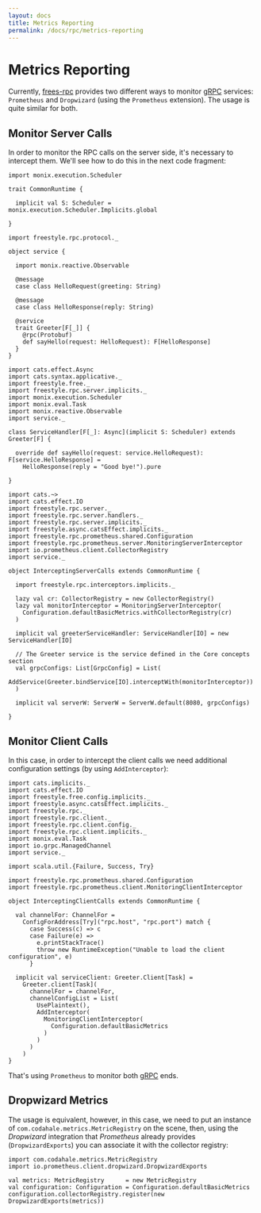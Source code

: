 ```yaml
---
layout: docs
title: Metrics Reporting
permalink: /docs/rpc/metrics-reporting
---
```


# Metrics Reporting

Currently, [frees-rpc] provides two different ways to monitor [gRPC] services: `Prometheus` and `Dropwizard` (using the `Prometheus` extension). The usage is quite similar for both.

## Monitor Server Calls

In order to monitor the RPC calls on the server side, it's necessary to intercept them. We'll see how to do this in the next code fragment:

```tut:invisible
import monix.execution.Scheduler

trait CommonRuntime {

  implicit val S: Scheduler = monix.execution.Scheduler.Implicits.global

}
```

```tut:invisible
import freestyle.rpc.protocol._

object service {

  import monix.reactive.Observable

  @message
  case class HelloRequest(greeting: String)

  @message
  case class HelloResponse(reply: String)

  @service
  trait Greeter[F[_]] {
    @rpc(Protobuf)
    def sayHello(request: HelloRequest): F[HelloResponse]
  }
}
```

```tut:invisible
import cats.effect.Async
import cats.syntax.applicative._
import freestyle.free._
import freestyle.rpc.server.implicits._
import monix.execution.Scheduler
import monix.eval.Task
import monix.reactive.Observable
import service._

class ServiceHandler[F[_]: Async](implicit S: Scheduler) extends Greeter[F] {

  override def sayHello(request: service.HelloRequest): F[service.HelloResponse] =
    HelloResponse(reply = "Good bye!").pure

}
```

```tut:silent
import cats.~>
import cats.effect.IO
import freestyle.rpc.server._
import freestyle.rpc.server.handlers._
import freestyle.rpc.server.implicits._
import freestyle.async.catsEffect.implicits._
import freestyle.rpc.prometheus.shared.Configuration
import freestyle.rpc.prometheus.server.MonitoringServerInterceptor
import io.prometheus.client.CollectorRegistry
import service._

object InterceptingServerCalls extends CommonRuntime {

  import freestyle.rpc.interceptors.implicits._

  lazy val cr: CollectorRegistry = new CollectorRegistry()
  lazy val monitorInterceptor = MonitoringServerInterceptor(
    Configuration.defaultBasicMetrics.withCollectorRegistry(cr)
  )

  implicit val greeterServiceHandler: ServiceHandler[IO] = new ServiceHandler[IO]

  // The Greeter service is the service defined in the Core concepts section
  val grpcConfigs: List[GrpcConfig] = List(
    AddService(Greeter.bindService[IO].interceptWith(monitorInterceptor))
  )

  implicit val serverW: ServerW = ServerW.default(8080, grpcConfigs)

}
```

## Monitor Client Calls

In this case, in order to intercept the client calls we need additional configuration settings (by using `AddInterceptor`):

```tut:silent
import cats.implicits._
import cats.effect.IO
import freestyle.free.config.implicits._
import freestyle.async.catsEffect.implicits._
import freestyle.rpc._
import freestyle.rpc.client._
import freestyle.rpc.client.config._
import freestyle.rpc.client.implicits._
import monix.eval.Task
import io.grpc.ManagedChannel
import service._

import scala.util.{Failure, Success, Try}

import freestyle.rpc.prometheus.shared.Configuration
import freestyle.rpc.prometheus.client.MonitoringClientInterceptor

object InterceptingClientCalls extends CommonRuntime {

  val channelFor: ChannelFor =
    ConfigForAddress[Try]("rpc.host", "rpc.port") match {
      case Success(c) => c
      case Failure(e) =>
        e.printStackTrace()
        throw new RuntimeException("Unable to load the client configuration", e)
      }

  implicit val serviceClient: Greeter.Client[Task] =
    Greeter.client[Task](
      channelFor = channelFor,
      channelConfigList = List(
        UsePlaintext(),
        AddInterceptor(
          MonitoringClientInterceptor(
            Configuration.defaultBasicMetrics
          )
        )
      )
    )
}
```

That's using `Prometheus` to monitor both [gRPC] ends.

## Dropwizard Metrics

The usage is equivalent, however, in this case, we need to put an instance of `com.codahale.metrics.MetricRegistry` on the scene, then, using the _Dropwizard_ integration that _Prometheus_ already provides (`DropwizardExports`) you can associate it with the collector registry:

```tut:silent
import com.codahale.metrics.MetricRegistry
import io.prometheus.client.dropwizard.DropwizardExports

val metrics: MetricRegistry      = new MetricRegistry
val configuration: Configuration = Configuration.defaultBasicMetrics
configuration.collectorRegistry.register(new DropwizardExports(metrics))
```

[RPC]: https://en.wikipedia.org/wiki/Remote_procedure_call
[HTTP/2]: https://http2.github.io/
[gRPC]: https://grpc.io/
[frees-rpc]: https://github.com/frees-io/freestyle-rpc
[Java gRPC]: https://github.com/grpc/grpc-java
[JSON]: https://en.wikipedia.org/wiki/JSON
[gRPC guide]: https://grpc.io/docs/guides/
[@tagless algebra]: http://frees.io/docs/core/algebras/
[PBDirect]: https://github.com/btlines/pbdirect
[scalameta]: https://github.com/scalameta/scalameta
[Monix]: https://monix.io/
[cats-effect]: https://github.com/typelevel/cats-effect
[Metrifier]: https://github.com/47deg/metrifier
[frees-config]: http://frees.io/docs/patterns/config/